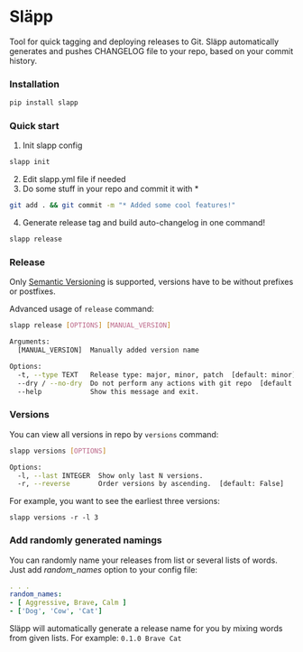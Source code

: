 # Släpp

Tool for quick tagging and deploying releases to Git. Släpp automatically generates and pushes CHANGELOG file to your repo, based on your commit history.

### Installation
```bash
pip install slapp
```

### Quick start
1. Init slapp config
```bash
slapp init
```
2. Edit slapp.yml file if needed
3. Do some stuff in your repo and commit it with * 
```bash
git add . && git commit -m "* Added some cool features!"
```
4. Generate release tag and build auto-changelog in one command!
```bash
slapp release
```

### Release

Only [Semantic Versioning](https://semver.org) is supported, versions have to be without prefixes or postfixes. 

Advanced usage of `release` command:
```bash
slapp release [OPTIONS] [MANUAL_VERSION]

Arguments:
  [MANUAL_VERSION]  Manually added version name

Options:
  -t, --type TEXT   Release type: major, minor, patch  [default: minor]
  --dry / --no-dry  Do not perform any actions with git repo  [default: False]
  --help            Show this message and exit.
```

### Versions

You can view all versions in repo by `versions` command:
```bash
slapp versions [OPTIONS]

Options:
  -l, --last INTEGER  Show only last N versions.
  -r, --reverse       Order versions by ascending.  [default: False]
```
For example, you want to see the earliest three versions:
```shell
slapp versions -r -l 3
```

### Add randomly generated namings

You can randomly name your releases from list or several lists of words.
Just add _random_names_ option to your config file:
```yaml
. . .
random_names:
- [ Aggressive, Brave, Calm ]
- ['Dog', 'Cow', 'Cat'] 
```

Släpp will automatically generate a release name for you by mixing words from given lists. For example: 
`0.1.0 Brave Cat` 
